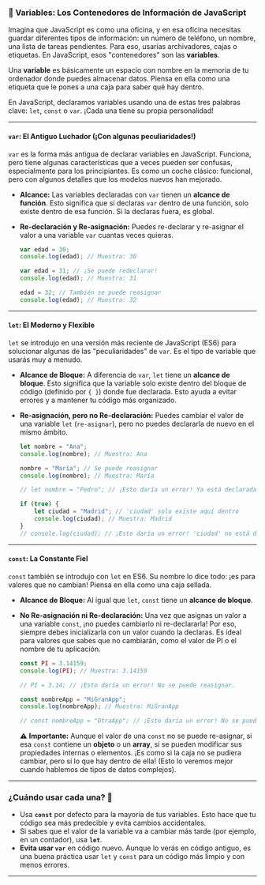
### 📝 Variables: Los Contenedores de Información de JavaScript

Imagina que JavaScript es como una oficina, y en esa oficina necesitas guardar diferentes tipos de información: un número de teléfono, un nombre, una lista de tareas pendientes. Para eso, usarías archivadores, cajas o etiquetas. En JavaScript, esos "contenedores" son las **variables**.

Una **variable** es básicamente un espacio con nombre en la memoria de tu ordenador donde puedes almacenar datos. Piensa en ella como una etiqueta que le pones a una caja para saber qué hay dentro.

En JavaScript, declaramos variables usando una de estas tres palabras clave: `let`, `const` o `var`. ¡Cada una tiene su propia personalidad!

---

#### `var`: El Antiguo Luchador (¡Con algunas peculiaridades!)

`var` es la forma más antigua de declarar variables en JavaScript. Funciona, pero tiene algunas características que a veces pueden ser confusas, especialmente para los principiantes. Es como un coche clásico: funcional, pero con algunos detalles que los modelos nuevos han mejorado.

* **Alcance:** Las variables declaradas con `var` tienen un **alcance de función**. Esto significa que si declaras `var` dentro de una función, solo existe dentro de esa función. Si la declaras fuera, es global.
* **Re-declaración y Re-asignación:** Puedes re-declarar y re-asignar el valor a una variable `var` cuantas veces quieras.

    ```javascript
    var edad = 30;
    console.log(edad); // Muestra: 30

    var edad = 31; // ¡Se puede redeclarar!
    console.log(edad); // Muestra: 31

    edad = 32; // También se puede reasignar
    console.log(edad); // Muestra: 32
    ```

---

#### `let`: El Moderno y Flexible

`let` se introdujo en una versión más reciente de JavaScript (ES6) para solucionar algunas de las "peculiaridades" de `var`. Es el tipo de variable que usarás muy a menudo.

* **Alcance de Bloque:** A diferencia de `var`, `let` tiene un **alcance de bloque**. Esto significa que la variable solo existe dentro del bloque de código (definido por `{ }`) donde fue declarada. Esto ayuda a evitar errores y a mantener tu código más organizado.
* **Re-asignación, pero no Re-declaración:** Puedes cambiar el valor de una variable `let` (`re-asignar`), pero no puedes declararla de nuevo en el mismo ámbito.

    ```javascript
    let nombre = "Ana";
    console.log(nombre); // Muestra: Ana

    nombre = "María"; // Se puede reasignar
    console.log(nombre); // Muestra: María

    // let nombre = "Pedro"; // ¡Esto daría un error! Ya está declarada en este ámbito.

    if (true) {
        let ciudad = "Madrid"; // 'ciudad' solo existe aquí dentro
        console.log(ciudad); // Muestra: Madrid
    }
    // console.log(ciudad); // ¡Esto daría un error! 'ciudad' no está definida aquí.
    ```

---

#### `const`: La Constante Fiel

`const` también se introdujo con `let` en ES6. Su nombre lo dice todo: ¡es para valores que no cambian! Piensa en ella como una caja sellada.

* **Alcance de Bloque:** Al igual que `let`, `const` tiene un **alcance de bloque**.
* **No Re-asignación ni Re-declaración:** Una vez que asignas un valor a una variable `const`, ¡no puedes cambiarlo ni re-declararla! Por eso, siempre debes inicializarla con un valor cuando la declaras. Es ideal para valores que sabes que no cambiarán, como el valor de PI o el nombre de tu aplicación.

    ```javascript
    const PI = 3.14159;
    console.log(PI); // Muestra: 3.14159

    // PI = 3.14; // ¡Esto daría un error! No se puede reasignar.

    const nombreApp = "MiGranApp";
    console.log(nombreApp); // Muestra: MiGranApp

    // const nombreApp = "OtraApp"; // ¡Esto daría un error! No se puede redeclarar.
    ```
    ⚠️ **Importante:** Aunque el valor de una `const` no se puede re-asignar, si esa `const` contiene un **objeto** o un **array**, sí se pueden modificar sus propiedades internas o elementos. ¡Es como si la caja no se pudiera cambiar, pero sí lo que hay dentro de ella! (Esto lo veremos mejor cuando hablemos de tipos de datos complejos).

---

### ¿Cuándo usar cada una? 🤔

* Usa **`const`** por defecto para la mayoría de tus variables. Esto hace que tu código sea más predecible y evita cambios accidentales.
* Si sabes que el valor de la variable va a cambiar más tarde (por ejemplo, en un contador), usa **`let`**.
* **Evita usar `var`** en código nuevo. Aunque lo verás en código antiguo, es una buena práctica usar `let` y `const` para un código más limpio y con menos errores.

---
